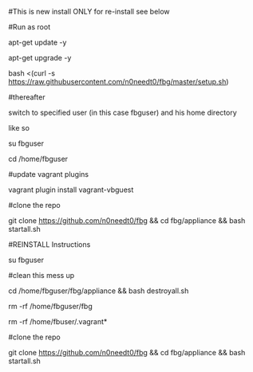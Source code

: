 #This is new install ONLY for re-install see below

#Run as root

apt-get update -y

apt-get upgrade -y

bash <(curl -s https://raw.githubusercontent.com/n0needt0/fbg/master/setup.sh)

#thereafter 

switch to specified user (in this case fbguser) and his home directory

like so

su fbguser

cd /home/fbguser

#update vagrant plugins

vagrant plugin install vagrant-vbguest

#clone the repo

git clone https://github.com/n0needt0/fbg && cd fbg/appliance && bash startall.sh

#REINSTALL Instructions

su fbguser

#clean this mess up

cd /home/fbguser/fbg/appliance && bash destroyall.sh

rm -rf /home/fbguser/fbg

rm -rf /home/fbuser/.vagrant*

#clone the repo

git clone https://github.com/n0needt0/fbg && cd fbg/appliance && bash startall.sh

